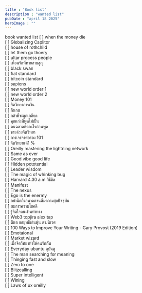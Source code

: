 ```yaml
---
title : "Book list"
description : "wanted list"
pubDate : "april 18 2025"
heroImage : ""
---
```

book wanted list 
[ ] when the money die <br>
[ ] Globalizing Caplitor <br>
[ ] house of rothchild <br>
[ ] let them go thoery <br>
[ ]  ultar process people <br>
[ ] เพื่อนรักที่หายสาบสูญ  <br>
[ ] black swan  <br>
[ ] fiat standard <br>
[ ] bitcoin standard <br>
[ ] sapiens <br>
[ ] new world order 1 <br>
[ ] new world order 2 <br>
[ ] Money 101 <br>
[ ] จิตวิทยาการเงิน <br>
[ ] กินกบ <br>
[ ] กล้าที่จะถูกเกลียด <br>
[ ] คุณเก่งที่พูดไม่เป็น <br>
[ ] คนฉลาดคิดอะไรก่อนพูด <br>
[ ] ขายด้วยจิตวิทยา  <br>
[ ] การเจรจาต่อรอง 101 <br>
[ ] จิตวิทยาแค้1 % <br>
[ ] Oreilly mastering the lightning network <br>
[ ] Same as ever  <br>
[ ] Good vibe good life <br>
[ ] Hidden pototential  <br>
[ ] Leader wisdom <br>
[ ] The magic of whinking bug <br>
[ ] Harvard 4.30 a.m วิธีคิด <br>
[ ] Manifest <br>
[ ] The nexus <br>
[ ] Ego is the enermy <br>
[ ] อย่านึกถึงอนาคตจนลืมความสุขปัจจุบัน <br>
[ ] สมการความโชคดี <br> 
[ ] รู้จิตใจคนผ่านท่าทาง <br>
[ ] Web3 topjira alex tap <br>
[ ] ตีเเต กลยุทธืเล่นหุ้น ดร.นิเวศ <br>
[ ] 100 Ways to Improve Your Writing - Gary Provost (2019 Edition) <br>
[ ] Emotaional <br>
[ ] Market wizard <br>
[ ] เมื่อจิตวิทยาทำให้คนรักกัน  <br>
[ ] Everyday ubuntu อุบันตู <br>
[ ] The man searching for meaning <br> 
[ ] Thinging fast and slow <br>
[ ] Zero to one <br>
[ ] Blitzcalling <br>
[ ] Super intelligent <br>
[ ] Wining  <br>
[ ] Laws of ux oreilly <br>
